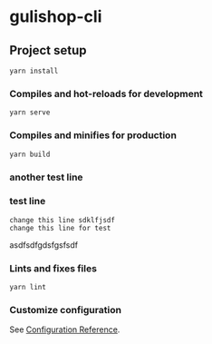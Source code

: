 # gulishop-cli

## Project setup
```
yarn install
```

### Compiles and hot-reloads for development
```
yarn serve
```

### Compiles and minifies for production
```
yarn build
```
### another test line

### test line
```
change this line sdklfjsdf
change this line for test
```

asdfsdfgdsfgsfsdf
### Lints and fixes files
```
yarn lint
```

### Customize configuration
See [Configuration Reference](https://cli.vuejs.org/config/).
